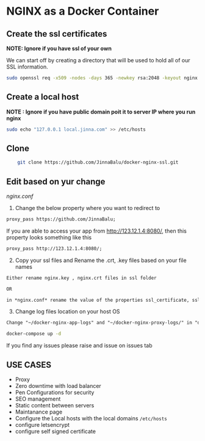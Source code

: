 # NGINX as a Docker Container

## Create the ssl certificates

**NOTE: Ignore if you have ssl of your own**

We can start off by creating a directory that will be used to hold all of our SSL information.

```bash
sudo openssl req -x509 -nodes -days 365 -newkey rsa:2048 -keyout nginx.key -out nginx.crt
```

## Create a local host 

**NOTE : Ignore if you have public domain poit it to server IP where you run nginx**

```bash
sudo echo "127.0.0.1 local.jinna.com" >> /etc/hosts
```

## Clone

```bash
    git clone https://github.com/JinnaBalu/docker-nginx-ssl.git
```

## Edit based on yur change

*nginx.conf*

1. Change the below property where you want to redirect to

```txt
proxy_pass https://github.com/JinnaBalu;
```

If you are able to access your app from http://123.12.1.4:8080/, then this property looks something like this

```txt
proxy_pass http://123.12.1.4:8080/;
```

2. Copy your ssl files and Rename the .crt, .key files based on your file names

```txt
Either rename nginx.key , nginx.crt files in ssl folder 

OR

in *nginx.conf* rename the value of the properties ssl_certificate, ssl_certificate_key
```

3. Change log files location on your host OS
```txt
Change "~/docker-nginx-app-logs" and "~/docker-nginx-proxy-logs/" in "docker-nginx/docker-compose.yml"
```

```bash
docker-compose up -d
```

If you find any issues please raise and issue on issues tab


## USE CASES

- Proxy 
- Zero downtime with load balancer
- Pen Configurations for security
- SEO management 
- Static content between servers
- Maintanance page
- Configure the Local hosts with the local domains `/etc/hosts`
- configure letsencrypt
- configure self signed certificate